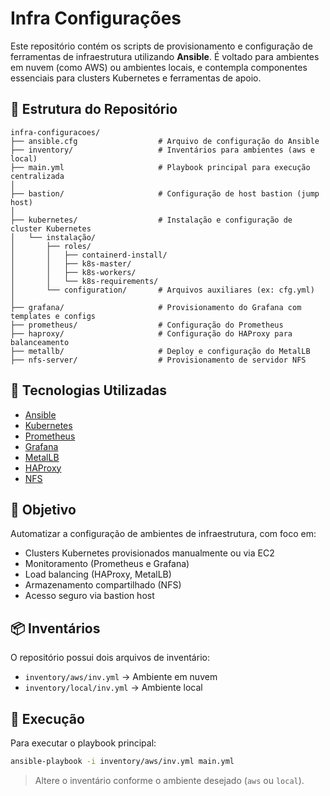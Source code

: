 
# Infra Configurações

Este repositório contém os scripts de provisionamento e configuração de ferramentas de infraestrutura utilizando **Ansible**. É voltado para ambientes em nuvem (como AWS) ou ambientes locais, e contempla componentes essenciais para clusters Kubernetes e ferramentas de apoio.

## 📁 Estrutura do Repositório

```
infra-configuracoes/
├── ansible.cfg                  # Arquivo de configuração do Ansible
├── inventory/                   # Inventários para ambientes (aws e local)
├── main.yml                     # Playbook principal para execução centralizada
│
├── bastion/                     # Configuração de host bastion (jump host)
│
├── kubernetes/                  # Instalação e configuração de cluster Kubernetes
│   └── instalação/
│       ├── roles/
│       │   ├── containerd-install/
│       │   ├── k8s-master/
│       │   ├── k8s-workers/
│       │   └── k8s-requirements/
│       └── configuration/       # Arquivos auxiliares (ex: cfg.yml)
│
├── grafana/                     # Provisionamento do Grafana com templates e configs
├── prometheus/                  # Configuração do Prometheus
├── haproxy/                     # Configuração do HAProxy para balanceamento
├── metallb/                     # Deploy e configuração do MetalLB
├── nfs-server/                  # Provisionamento de servidor NFS
```

## 🧰 Tecnologias Utilizadas

- [Ansible](https://www.ansible.com/)
- [Kubernetes](https://kubernetes.io/)
- [Prometheus](https://prometheus.io/)
- [Grafana](https://grafana.com/)
- [MetalLB](https://metallb.universe.tf/)
- [HAProxy](http://www.haproxy.org/)
- [NFS](https://nfs.sourceforge.net/)

## 🚀 Objetivo

Automatizar a configuração de ambientes de infraestrutura, com foco em:

- Clusters Kubernetes provisionados manualmente ou via EC2
- Monitoramento (Prometheus e Grafana)
- Load balancing (HAProxy, MetalLB)
- Armazenamento compartilhado (NFS)
- Acesso seguro via bastion host

## 📦 Inventários

O repositório possui dois arquivos de inventário:

- `inventory/aws/inv.yml` → Ambiente em nuvem
- `inventory/local/inv.yml` → Ambiente local

## 🔧 Execução

Para executar o playbook principal:

```bash
ansible-playbook -i inventory/aws/inv.yml main.yml
```

> Altere o inventário conforme o ambiente desejado (`aws` ou `local`).